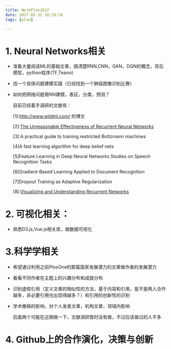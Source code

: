 ```yaml
---
title: WorkPlan2017
date: 2017-05-31 18:29:24
tags: [plan]

---
```


# 1. Neural Networks相关

- 准备大量阅读ML的基础文章，搞清楚RNN,CNN，GAN，DQN的概念，背后模型，python程序(TF,Teano)

- 找一个具体问题建模实践（已经找到一个肺癌图像识别比赛）

- 如何把网络问题用NN建模，表征，分类，预测？

  目前已经着手调研的文献有：

  [1]:http://www.wildml.com/ 的博文

  [2]:[The Unreasonable Effectiveness of Recurrent Neural Networks](https://karpathy.github.io/2015/05/21/rnn-effectiveness/)

  [3]:A practical guide to training restricted Boltzmann machines

  [4]A fast learning algorithm for deep belief nets

  [5]Feature Learning in Deep Neural Networks Studies on Speech Recognition Tasks

  [6]Gradient-Based Learning Applied to Document Recognition

  [7]Dropout Training as Adaptive Regularization

  [8]:[Visualizing and Understanding Recurrent Networks](https://arxiv.org/pdf/1506.02078.pdf)

# 2. 可视化相关：

- 熟悉D3.js,Vue.js相关库，做数据可视化

# 3.科学学相关

- 希望通过利用之前PlosOne的那篇国家发展潜力的文章做作者的发展潜力

- 看看不同作者在主题上的兴趣分布和成就分布

- 识别虚假引用（定义文章的相似性的方法，基于内容和引用，是不是两人合作越多，非必要引用也出现得越多？）和引用的创新性的识别

- 学术撤稿的影响，对个人发表文章，机构文章，领域内影响

  后面两个可能在近期做一下，文献调研暂时没有做，不过应该做过的人不多

# 4. Github上的合作演化，决策与创新